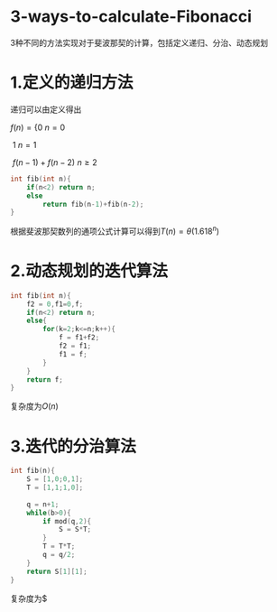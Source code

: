 # 3-ways-to-calculate-Fibonacci
3种不同的方法实现对于斐波那契的计算，包括定义递归、分治、动态规划
# 1.定义的递归方法

递归可以由定义得出

$f(n) = \{0$   $n=0$

​				$1$   $n=1$

​				$f(n-1) + f(n-2)$  $n\geq2$ 

```c++
int fib(int n){
    if(n<2) return n;
    else 
        return fib(n-1)+fib(n-2);
}
```

根据斐波那契数列的通项公式计算可以得到$T(n) = \theta(1.618^n)$



# 2.动态规划的迭代算法

```c++
int fib(int n){
    f2 = 0,f1=0,f;
    if(n<2) return n;
    else{
        for(k=2;k<=n;k++){
            f = f1+f2;
            f2 = f1;
            f1 = f;
        }
    }
    return f;
}
```

复杂度为$O(n)$

# 3.迭代的分治算法

```c++
int fib(n){
    S = [1,0;0,1];
    T = [1,1;1,0];
    
    q = n+1;
    while(b>0){
        if mod(q,2){
            S = S*T;
        }
        T = T*T;
        q = q/2;
    }
    return S[1][1];
}
```

复杂度为$
